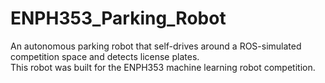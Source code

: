 # ENPH353_Parking_Robot

An autonomous parking robot that self-drives around a ROS-simulated competition space and detects license plates.
<br> This robot was built for the ENPH353 machine learning robot competition.
